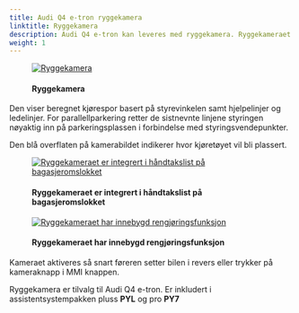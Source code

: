 ```yaml
---
title: Audi Q4 e-tron ryggekamera
linktitle: Ryggekamera
description: Audi Q4 e-tron kan leveres med ryggekamera. Ryggekameraet forenkler manøvrering ved å vise sonen bak kjøretøyet på MMI-displayet.
weight: 1
---
```

<!-- markdownlint-disable MD033 -->

<figure>
    <a href="https://media.electrichasgoneaudi.net/multimedia/models/q4-e-tron/technology/drivingassistance/reversingcamera/rearviewcamera.jpg">
        <img src="https://media.electrichasgoneaudi.net/multimedia/models/q4-e-tron/technology/drivingassistance/reversingcamera/rearviewcameras.jpg"
        alt="Ryggekamera" title="Ryggekamera">
    </a>
    <figcaption><h4>Ryggekamera</h4></figcaption>
</figure>

Den viser beregnet kjørespor basert på styrevinkelen samt hjelpelinjer og ledelinjer. 
For parallellparkering retter de sistnevnte linjene styringen nøyaktig inn på parkeringsplassen i forbindelse med styringsvendepunkter. 

Den blå overflaten på kamerabildet indikerer hvor kjøretøyet vil bli plassert.
<figure>
    <a href="https://media.electrichasgoneaudi.net/multimedia/models/q4-e-tron/technology/drivingassistance/reversingcamera/camera.jpg">
        <img src="https://media.electrichasgoneaudi.net/multimedia/models/q4-e-tron/technology/drivingassistance/reversingcamera/cameras.jpg"
        alt="Ryggekameraet er integrert i håndtakslist på bagasjeromslokket" title="Ryggekameraet er integrert i håndtakslist på bagasjeromslokket">
    </a>
    <figcaption><h4>Ryggekameraet er integrert i håndtakslist på bagasjeromslokket</h4></figcaption>
</figure>

<figure>
    <a href="https://media.electrichasgoneaudi.net/multimedia/models/q4-e-tron/technology/drivingassistance/reversingcamera/camera3.jpg">
        <img src="https://media.electrichasgoneaudi.net/multimedia/models/q4-e-tron/technology/drivingassistance/reversingcamera/camera3s.jpg"
        alt="Ryggekameraet har innebygd rengjøringsfunksjon" title="Ryggekameraet har innebygd rengjøringsfunksjon">
    </a>
    <figcaption><h4>Ryggekameraet har innebygd rengjøringsfunksjon</h4></figcaption>
</figure>

Kameraet aktiveres så snart føreren setter bilen i revers eller trykker på kameraknapp i MMI knappen.

Ryggekamera er tilvalg til Audi Q4 e-tron. Er inkludert i assistentsystempakken pluss **PYL** og pro **PY7**
